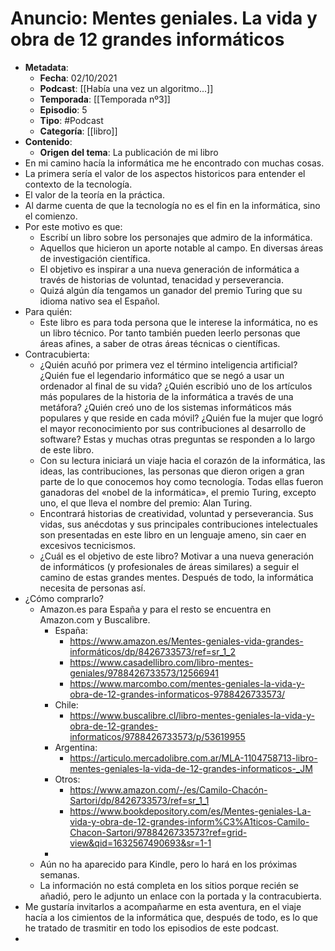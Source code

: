 # Anuncio: Mentes geniales. La vida y obra de 12 grandes informáticos

- **Metadata**:
	- **Fecha**: 02/10/2021
	- **Podcast**: [[Había una vez un algoritmo...]]
	- **Temporada**: [[Temporada nº3]]
	- **Episodio**: 5
	- **Tipo**: #Podcast
	- **Categoría**: [[libro]]
- **Contenido**:
	- **Origen del tema**: La publicación de mi libro
- En mi camino hacía la informática me he encontrado con muchas cosas.
- La primera sería el valor de los aspectos historicos para entender el contexto de la tecnología.
- El valor de la teoría en la práctica.
- Al darme cuenta de que la tecnología no es el fin en la informática, sino el comienzo.
- Por este motivo es que:
	- Escribí un libro sobre los personajes que admiro de la informática.
	- Aquellos que hicieron un aporte notable al campo. En diversas áreas de investigación científica.
	- El objetivo es inspirar a una nueva generación de informática a través de historias de voluntad, tenacidad y perseverancia.
	- Quizá algún día tengamos un ganador del premio Turing que su idioma nativo sea el Español.
- Para quién:
	- Este libro es para toda persona que le interese la informática, no es un libro técnico. Por tanto también pueden leerlo personas que áreas afines, a saber de otras áreas técnicas o científicas.
- Contracubierta:
	- ¿Quién acuñó por primera vez el término inteligencia artificial?
¿Quién fue el legendario informático que se negó a usar un
ordenador al final de su vida? ¿Quién escribió uno de los
artículos más populares de la historia de la informática a través
de una metáfora? ¿Quién creó uno de los sistemas informáticos
más populares y que reside en cada móvil? ¿Quién fue la mujer
que logró el mayor reconocimiento por sus contribuciones al
desarrollo de software? Estas y muchas otras preguntas se
responden a lo largo de este libro.
	- Con su lectura iniciará un viaje hacia el corazón de la
informática, las ideas, las contribuciones, las personas que
dieron origen a gran parte de lo que conocemos hoy como
tecnología. Todas ellas fueron ganadoras del «nobel de la
informática», el premio Turing, excepto uno, el que lleva el
nombre del premio: Alan Turing.
	- Encontrará historias de creatividad, voluntad y perseverancia.
Sus vidas, sus anécdotas y sus principales contribuciones
intelectuales son presentadas en este libro en un lenguaje
ameno, sin caer en excesivos tecnicismos.
	- ¿Cuál es el objetivo de este libro? Motivar a una nueva
generación de informáticos (y profesionales de áreas similares)
a seguir el camino de estas grandes mentes. Después de todo,
la informática necesita de personas así.
- ¿Cómo comprarlo?
	- Amazon.es para España y para el resto se encuentra en Amazon.com y Buscalibre.
		- España:
			- https://www.amazon.es/Mentes-geniales-vida-grandes-informáticos/dp/8426733573/ref=sr_1_2
			- https://www.casadellibro.com/libro-mentes-geniales/9788426733573/12566941
			- https://www.marcombo.com/mentes-geniales-la-vida-y-obra-de-12-grandes-informaticos-9788426733573/
		- Chile:
			- https://www.buscalibre.cl/libro-mentes-geniales-la-vida-y-obra-de-12-grandes-informaticos/9788426733573/p/53619955
		- Argentina:
			- https://articulo.mercadolibre.com.ar/MLA-1104758713-libro-mentes-geniales-la-vida-de-12-grandes-informaticos-_JM
		- Otros:
			- https://www.amazon.com/-/es/Camilo-Chacón-Sartori/dp/8426733573/ref=sr_1_1
			- https://www.bookdepository.com/es/Mentes-geniales-La-vida-y-obra-de-12-grandes-inform%C3%A1ticos-Camilo-Chacon-Sartori/9788426733573?ref=grid-view&qid=1632567490693&sr=1-1
		- 
	- Aún no ha aparecido para Kindle, pero lo hará en los próximas semanas.
	- La información no está completa en los sitios porque recién se añadió, pero le adjunto un enlace con la portada y la contracubierta.
- Me gustaría invitarlos a acompañarme en esta aventura, en el viaje hacía a los cimientos de la informática que, después de todo, es lo que he tratado de trasmitir en todo los episodios de este podcast.
- 
